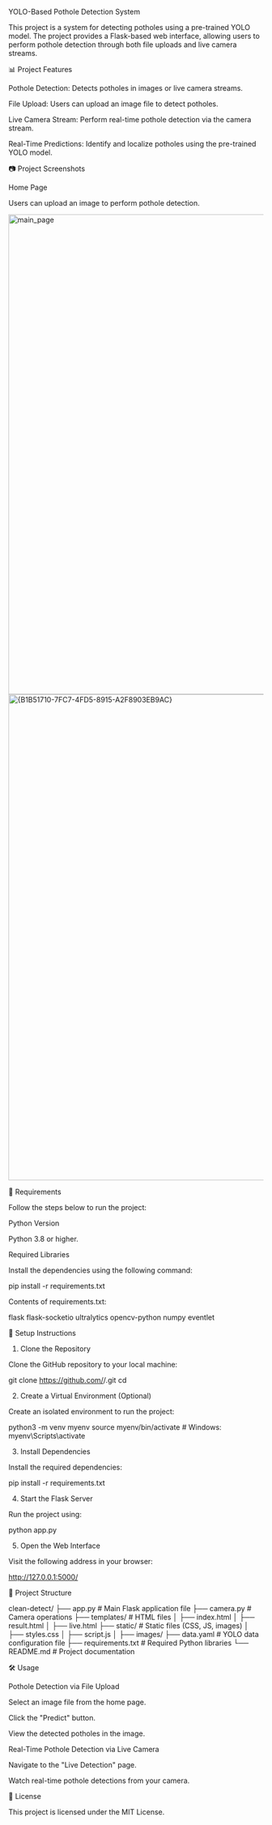 YOLO-Based Pothole Detection System 

This project is a system for detecting potholes using a pre-trained YOLO model. The project provides a Flask-based web interface, allowing users to perform pothole detection through both file uploads and live camera streams. 

 

📊 Project Features 

Pothole Detection: Detects potholes in images or live camera streams. 

File Upload: Users can upload an image file to detect potholes. 

Live Camera Stream: Perform real-time pothole detection via the camera stream. 

Real-Time Predictions: Identify and localize potholes using the pre-trained YOLO model. 

 

📷 Project Screenshots 

Home Page 

Users can upload an image to perform pothole detection. 

<img width="948" alt="main_page" src="https://github.com/user-attachments/assets/a8f1c1f6-3265-4eae-b344-1901c1ae5e36" />

 <img width="960" alt="{B1B51710-7FC7-4FD5-8915-A2F8903EB9AC}" src="https://github.com/user-attachments/assets/20d56a88-fbc4-46fe-9e0b-5859b5ed27c3" />

 
 

🚀 Requirements 

Follow the steps below to run the project: 

Python Version 

Python 3.8 or higher. 

Required Libraries 

Install the dependencies using the following command: 

pip install -r requirements.txt 

Contents of requirements.txt: 

flask 
flask-socketio 
ultralytics 
opencv-python 
numpy 
eventlet 

 

🔧 Setup Instructions 

1. Clone the Repository 

Clone the GitHub repository to your local machine: 

git clone https://github.com/<your-username>/<repo-name>.git 
cd <repo-name> 

2. Create a Virtual Environment (Optional) 

Create an isolated environment to run the project: 

python3 -m venv myenv 
source myenv/bin/activate  # Windows: myenv\Scripts\activate 

3. Install Dependencies 

Install the required dependencies: 

pip install -r requirements.txt 

4. Start the Flask Server 

Run the project using: 

python app.py 

5. Open the Web Interface 

Visit the following address in your browser: 

http://127.0.0.1:5000/ 

 

📝 Project Structure 

clean-detect/ 
├── app.py                  # Main Flask application file 
├── camera.py               # Camera operations 
├── templates/              # HTML files 
│   ├── index.html 
│   ├── result.html 
│   ├── live.html 
├── static/                 # Static files (CSS, JS, images) 
│   ├── styles.css 
│   ├── script.js 
│   ├── images/ 
├── data.yaml               # YOLO data configuration file 
├── requirements.txt        # Required Python libraries 
└── README.md               # Project documentation 

 

🛠️ Usage 

Pothole Detection via File Upload 

Select an image file from the home page. 

Click the "Predict" button. 

View the detected potholes in the image. 

Real-Time Pothole Detection via Live Camera 

Navigate to the "Live Detection" page. 

Watch real-time pothole detections from your camera. 

 

📢 License 

This project is licensed under the MIT License. 

 
